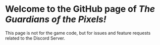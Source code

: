 # Welcome to the GitHub page of *The Guardians of the Pixels!*

This page is not for the game code, but for issues and feature requests related to the Discord Server.

